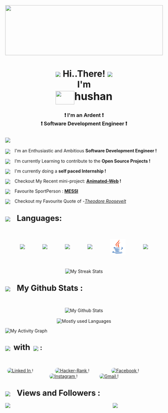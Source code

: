 <img width="100%" src="https://miro.medium.com/max/2000/1*Mycg7xtgCBqY-2FoSlefZw.gif" height="160px"/>

<h1 align="center"><img src="https://raw.githubusercontent.com/MartinHeinz/MartinHeinz/master/wave.gif" width="30px"> Hi..There! <img src="https://raw.githubusercontent.com/MartinHeinz/MartinHeinz/master/wave.gif" width="30px"><br>I'm<br><img src="https://i.pinimg.com/originals/d7/dc/3b/d7dc3b37a0603484b6484a859e5bb786.gif" style="vertical-align:middle;" width="60px" height="43px"><big><b>hushan</b></big></h1>
<h3 align="center">❗ I'm an Ardent ❗<br><b>❗ S</b>oftware <b>D</b>evelopment <b>E</b>ngineer ❗</h3>

##
<img src="https://i5.glitter-graphics.org/pub/31/31955sd3cb35v6k.gif" width="150px">

<img src="https://cdn.dribbble.com/users/2316414/screenshots/5538071/800x600.gif" width="50px" style="vertical-align: middle">&emsp;I'm an Enthusiastic and Ambitious **Software Development Engineer !**

<img src="https://cdn.dribbble.com/users/2316414/screenshots/5538071/800x600.gif" width="50px" style="vertical-align: middle">&emsp;I’m currently Learning to contribute to the **Open Source Projects !**

<img src="https://cdn.dribbble.com/users/2316414/screenshots/5538071/800x600.gif" width="50px" style="vertical-align: middle">&emsp;I'm currently doing a **self paced Internship !**

<img src="https://cdn.dribbble.com/users/2316414/screenshots/5538071/800x600.gif" width="50px" style="vertical-align: middle">&emsp;Checkout My Recent mini-project: **[Animated-Web](https://brk-175.github.io/bRk-AnimateD-TemplatE/) !**

<img src="https://cdn.dribbble.com/users/2316414/screenshots/5538071/800x600.gif" width="50px" style="vertical-align: middle">&emsp;Favourite SportPerson : **[MESSI](https://brk-175.github.io/bRk-3D-CarD-MESSI/)**

<img src="https://cdn.dribbble.com/users/2316414/screenshots/5538071/800x600.gif" width="50px" style="vertical-align: middle">&emsp;Checkout my Favourite Quote of -*[Theodore Roosevelt](https://cdn.quotesgram.com/img/55/16/1669029035-52ae5355d87ea827a2f103dc584ca8ed.jpg)*

##
## <img src="https://64.media.tumblr.com/34d7472d238fec0320d3cb5afd36621c/tumblr_olueahzsxj1r2geqjo1_540.gifv" width="45px" style="vertical-align: middle;">&emsp;<big><b>Languages:</b></big>

<p align="center"><br><br> 
    <a href="https://www.python.org/"><img src="https://hackernoon.com/images/bFFEe4dIUoXgbouiLfgW9PI9b8q1-332431x7.gif" width="50px" style="vertical-align: middle" ></a>&emsp;&emsp;&emsp;&emsp;<a href="https://www.javascript.com/"><img src="https://media.giphy.com/media/ln7z2eWriiQAllfVcn/giphy.gif" width="50px" style="vertical-align: middle"></a>&emsp;&emsp;&emsp;&emsp;<a href="https://www.w3schools.com/cpp/"><img src="https://viajesporelmundo989.files.wordpress.com/2016/12/c.gif" width="50px" style="vertical-align: middle"></a>&emsp;&emsp;&emsp;&emsp;<a href="https://www.php.net/"><img src="https://www.vickywebdeveloper.com/wp-content/uploads/2018/12/freelance-php-developer-in-pune.gif" width="50px" style="vertical-align: middle"></a>&emsp;&emsp;&emsp;&emsp;<a href="https://www.java.com/en/"><img src="https://raw.githubusercontent.com/nullptr7/nullptr7/master/resources/java-gif.gif" width="50px" style="vertical-align: middle"></a>&emsp;&emsp;&emsp;&emsp;<a href="https://www.w3schools.in/c-tutorial/"><img src="https://pa1.narvii.com/7663/45fe71a679ae1cc0f284c6e767b00a8a20cbc7a5r1-480-480_128.gif" width="50px"  style="vertical-align: middle"></a>
</p>

<br>

<p align="center">
    <img alt="My Streak Stats" src="https://github-readme-streak-stats.herokuapp.com/?user=brk-175&theme=highcontrast&border=2EFF00&ring=7FFF00&stroke=FF0000&currStreakNum=FFFFFF&sideNums=7FFF00&dates=7FFF00&currStreakLabel=FF0000&sideLabels=00F4FF&fire=FF0000"/>
</p>

##
## <img src="https://i1.wp.com/media3.giphy.com/media/fng8OzU2DvO2NCGeLY/giphy.gif" width="60px" style="vertical-align: middle">&emsp;<big><b>My Github Stats :</b></big>
<br>
<p align="center">
  <img alt="My Github Stats" src="https://github-readme-stats.vercel.app/api?username=brk-175&show_icons=true&count_private=true&theme=chartreuse-dark&border=2EFF00&bg_color=0D1117" /></a>
  <br><br>
  <img alt="Mostly used Languages" src="https://github-readme-stats.vercel.app/api/top-langs/?username=brk-175&langs_count=8&count_private=true&layout=compact&theme=chartreuse-dark&hide_border=true&bg_color=0D1117" /></a>
</p>

<img alt="My Activity Graph" src="https://activity-graph.herokuapp.com/graph?username=brk-175&bg_color=0D1117&color=5BCDEC&line=7FFF00&point=FFFFFF&hide_border=true" /></a>

##
## <img src="https://cdn.dribbble.com/users/1079119/screenshots/3335810/connect.gif" width="50px" style="vertical-align: middle">&ensp;<big><b>with</b></big>&ensp;<img src="https://t3.ftcdn.net/jpg/03/09/59/08/360_F_309590820_OaRjE7IzCcuBI65pXqxAZkGMPl9zxCYC.jpg" width="40px" style="vertical-align: middle"> :
<br>
<p align="center">
<a href ="https://www.linkedin.com/in/bhushan-kale-9499001b7/"><img title="Linked In !" src="https://i.pinimg.com/originals/de/b4/6f/deb46f02a59e3b3a2aa58fac16290d63.gif" width="60px" style="vertical-align:middle;border-radius:30px"></a>&emsp;&emsp;&emsp;&emsp;&emsp;<a href ="https://www.hackerrank.com/brk_175"><img title="Hacker-Rank !" src="https://lh4.googleusercontent.com/_cfz2XEanw7csb4JBtwWBpfI2p8qSCOR3I5CeyqwlAcAxZSZJunduTbq_e0Try116_NajYZeIRuBXv-VGeRGhN_-RmbBPoSXxNnHUO5j1D9-LH1zEMETEpGQ9WZ6P1XeoZJhR59E" width="50px" style="vertical-align:middle;border-radius:30px"></a>&emsp;&emsp;&emsp;&emsp;&emsp;<a href ="https://www.facebook.com/bhushchinu.kale/"><img title="Facebook !" src="https://thumbs.gfycat.com/GoodnaturedFocusedFugu-max-1mb.gif" width="55px" style="vertical-align:middle;border-radius:30px"></a>&emsp;&emsp;&emsp;&emsp;&emsp;<a href ="https://www.instagram.com/_.brk._.175._/"><img title="Instagram !" src="https://www.edigitalagency.com.au/wp-content/uploads/Instagram-logo-gif-dot-flashing.gif" width="50px" style="vertical-align:middle;border-radius:30px"></a>&emsp;&emsp;&emsp;&emsp;&emsp;<a href ="mailto:bhushankale175@gmail.com"><img title="Gmail !" src="https://cdn.dribbble.com/users/2118564/screenshots/4240923/gmail-sent-animation.gif" width="60px" style="vertical-align:middle;border-radius:30px"></a>
</p>

##
## <img src="https://i.pinimg.com/originals/1f/0c/9a/1f0c9a1dfb4fc93e852e559b4c9bd80b.gif" width="60px" style="vertical-align:middle">&emsp;<big><b>Views and Followers :</b></big>
<p><img align="left" src="https://komarev.com/ghpvc/?username=brk-175" width="160px">&emsp;<img align="right" src="https://img.shields.io/github/followers/brk-175?label=Followers&style=social" width="160px"></p>

##